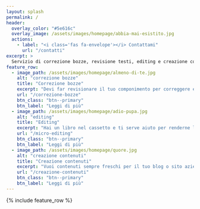 ```yaml
---
layout: splash
permalink: /
header:
  overlay_color: "#5e616c"
  overlay_image: /assets/images/homepage/abbia-mai-esistito.jpg
  actions:
    - label: "<i class='fas fa-envelope'></i> Contattami"
      url: "/contatti"
excerpt: >
  Servizio di correzione bozze, revisione testi, editing e creazione contenuti
feature_row:
  - image_path: /assets/images/homepage/almeno-di-te.jpg
    alt: "correzione bozze"
    title: "Correzione bozze"
    excerpt: "Devi far revisionare il tuo componimento per correggere eventuali errori di battitura, ortografia o grammatica?"
    url: "/correzione-bozze"
    btn_class: "btn--primary"
    btn_label: "Leggi di più"
  - image_path: /assets/images/homepage/adio-pupa.jpg
    alt: "editing"
    title: "Editing"
    excerpt: "Hai un libro nel cassetto e ti serve aiuto per renderne la lettura scorrevole e comprensibile ad un largo pubblico?"
    url: "/micro-editing"
    btn_class: "btn--primary"
    btn_label: "Leggi di più"
  - image_path: /assets/images/homepage/quore.jpg
    alt: "creazione contenuti"
    title: "Creazione contenuti"
    excerpt: "Vuoi contenuti sempre freschi per il tuo blog o sito aziendale? Dammi qualche idea per partire e mi metterò all'opera."
    url: "/creazione-contenuti"
    btn_class: "btn--primary"
    btn_label: "Leggi di più"
---
```


{% include feature_row %}